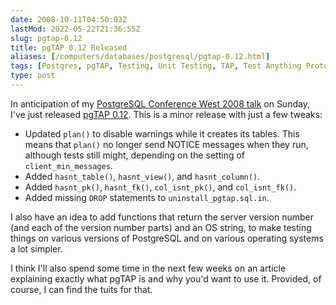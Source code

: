 ```yaml
--- 
date: 2008-10-11T04:50:03Z
lastMod: 2022-05-22T21:36:55Z
slug: pgtap-0.12
title: pgTAP 0.12 Released
aliases: [/computers/databases/postgresql/pgtap-0.12.html]
tags: [Postgres, pgTAP, Testing, Unit Testing, TAP, Test Anything Protocol]
type: post
---
```


In anticipation of my [PostgreSQL Conference West 2008 talk] on Sunday, I've
just released [pgTAP 0.12]. This is a minor release with just a few tweaks:

-   Updated `plan()` to disable warnings while it creates its tables. This means
    that `plan()` no longer send NOTICE messages when they run, although tests
    still might, depending on the setting of `client_min_messages`.
-   Added `hasnt_table()`, `hasnt_view()`, and `hasnt_column()`.
-   Added `hasnt_pk()`, `hasnt_fk()`, `col_isnt_pk()`, and `col_isnt_fk()`.
-   Added missing `DROP` statements to `uninstall_pgtap.sql.in`.

I also have an idea to add functions that return the server version number (and
each of the version number parts) and an OS string, to make testing things on
various versions of PostgreSQL and on various operating systems a lot simpler.

I think I'll also spend some time in the next few weeks on an article explaining
exactly what pgTAP is and why you'd want to use it. Provided, of course, I can
find the tuits for that.

  [PostgreSQL Conference West 2008 talk]:
    https://web.archive.org/web/20081120015713/http://www.postgresqlconference.org/west08/talks/
    "PostgreSQL Conference West 2008 Talks"
  [pgTAP 0.12]: https://github.com/theory/pgtap/releases/tag/rel-0.12
